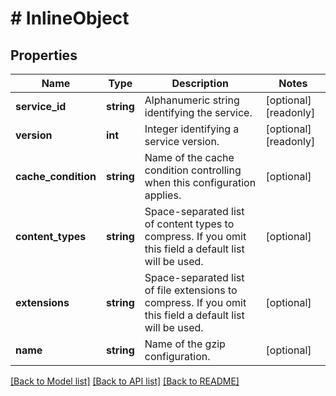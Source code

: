 # # InlineObject

## Properties

Name | Type | Description | Notes
------------ | ------------- | ------------- | -------------
**service_id** | **string** | Alphanumeric string identifying the service. | [optional] [readonly]
**version** | **int** | Integer identifying a service version. | [optional] [readonly]
**cache_condition** | **string** | Name of the cache condition controlling when this configuration applies. | [optional]
**content_types** | **string** | Space-separated list of content types to compress. If you omit this field a default list will be used. | [optional]
**extensions** | **string** | Space-separated list of file extensions to compress. If you omit this field a default list will be used. | [optional]
**name** | **string** | Name of the gzip configuration. | [optional]

[[Back to Model list]](../../README.md#models) [[Back to API list]](../../README.md#endpoints) [[Back to README]](../../README.md)
